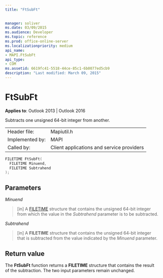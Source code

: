 ```yaml
---
title: "FtSubFt"
 
 
manager: soliver
ms.date: 03/09/2015
ms.audience: Developer
ms.topic: reference
ms.prod: office-online-server
ms.localizationpriority: medium
api_name:
- MAPI.FtSubFt
api_type:
- COM
ms.assetid: 6619fc41-5518-44ce-85c1-6b0077ed5cb9
description: "Last modified: March 09, 2015"
---
```


# FtSubFt

  
  
**Applies to**: Outlook 2013 | Outlook 2016 
  
Subtracts one unsigned 64-bit integer from another. 
  
|||
|:-----|:-----|
|Header file:  <br/> |Mapiutil.h  <br/> |
|Implemented by:  <br/> |MAPI  <br/> |
|Called by:  <br/> |Client applications and service providers  <br/> |
   
```cpp
FILETIME FtSubFt(
  FILETIME Minuend,
  FILETIME Subtrahend
);
```

## Parameters

 _Minuend_
  
> [in] A [FILETIME](filetime.md) structure that contains the unsigned 64-bit integer from which the value in the _Subtrahend_ parameter is to be subtracted. 
    
 _Subtrahend_
  
> [in] A **FILETIME** structure that contains the unsigned 64-bit integer that is subtracted from the value indicated by the  _Minuend_ parameter. 
    
## Return value

The **FtSubFt** function returns a **FILETIME** structure that contains the result of the subtraction. The two input parameters remain unchanged. 
  

